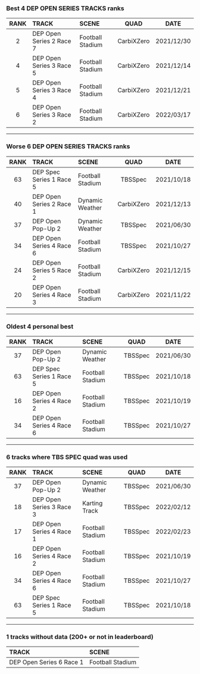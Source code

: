 ### Best 4 DEP OPEN SERIES TRACKS ranks
|RANK|TRACK|SCENE|QUAD|DATE|
|:---:|:---|:---|:---:|:---:|
|2|DEP Open Series 2 Race 7|Football Stadium|CarbiXZero|2021/12/30|
|4|DEP Open Series 3 Race 5|Football Stadium|CarbiXZero|2021/12/14|
|5|DEP Open Series 3 Race 4|Football Stadium|CarbiXZero|2021/12/21|
|6|DEP Open Series 3 Race 2|Football Stadium|CarbiXZero|2022/03/17|
---
### Worse 6 DEP OPEN SERIES TRACKS ranks
|RANK|TRACK|SCENE|QUAD|DATE|
|:---:|:---|:---|:---:|:---:|
|63|DEP Spec Series 1 Race 5|Football Stadium|TBSSpec|2021/10/18|
|40|DEP Open Series 2 Race 1|Dynamic Weather|CarbiXZero|2021/12/13|
|37|DEP Open Pop-Up 2|Dynamic Weather|TBSSpec|2021/06/30|
|34|DEP Open Series 4 Race 6|Football Stadium|TBSSpec|2021/10/27|
|24|DEP Open Series 5 Race 2|Football Stadium|CarbiXZero|2021/12/15|
|20|DEP Open Series 4 Race 3|Football Stadium|CarbiXZero|2021/11/22|
---
### Oldest 4 personal best
|RANK|TRACK|SCENE|QUAD|DATE|
|:---:|:---|:---|:---:|:---:|
|37|DEP Open Pop-Up 2|Dynamic Weather|TBSSpec|2021/06/30|
|63|DEP Spec Series 1 Race 5|Football Stadium|TBSSpec|2021/10/18|
|16|DEP Open Series 4 Race 2|Football Stadium|TBSSpec|2021/10/19|
|34|DEP Open Series 4 Race 6|Football Stadium|TBSSpec|2021/10/27|
---
### 6 tracks where TBS SPEC quad was used
|RANK|TRACK|SCENE|QUAD|DATE|
|:---:|:---|:---|:---:|:---:|
|37|DEP Open Pop-Up 2|Dynamic Weather|TBSSpec|2021/06/30|
|18|DEP Open Series 3 Race 3|Karting Track|TBSSpec|2022/02/12|
|17|DEP Open Series 4 Race 1|Football Stadium|TBSSpec|2022/02/23|
|16|DEP Open Series 4 Race 2|Football Stadium|TBSSpec|2021/10/19|
|34|DEP Open Series 4 Race 6|Football Stadium|TBSSpec|2021/10/27|
|63|DEP Spec Series 1 Race 5|Football Stadium|TBSSpec|2021/10/18|
---
### 1 tracks without data (200+ or not in leaderboard)
|TRACK|SCENE|
|:---|:---|
|DEP Open Series 6 Race 1|Football Stadium|
